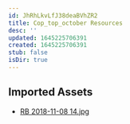 ```yaml
---
id: JhRhLkvLfJ38deaBVhZR2
title: Cop_top_october Resources
desc: ''
updated: 1645225706391
created: 1645225706391
stub: false
isDir: true
---
```

## Imported Assets
- [RB 2018-11-08 14.jpg](/assets/rb-2018-11-08-14-FZLLcJv4d3tI.jpg)
